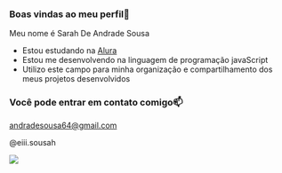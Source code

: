 ### Boas vindas ao meu perfil🤎

Meu nome é Sarah De Andrade Sousa

- Estou estudando na [Alura](https://www.alura.com.br)
- Estou me desenvolvendo na linguagem de programação javaScript
- Utilizo este campo para minha organização e compartilhamento dos meus projetos desenvolvidos

### Você pode entrar em contato comigo📫

andradesousa64@gmail.com

@eiii.sousah

![](https://media.tenor.com/cLCesBiK2soAAAAM/the-simpsons-simpsons.gif)
